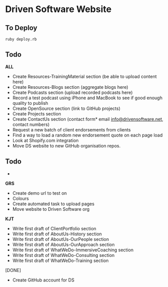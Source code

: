 Driven Software Website
=======================

To Deploy
---------

    ruby deploy.rb

Todo
----
**ALL**
* Create Resources-TrainingMaterial section (be able to upload content here)
* Create Resources-Blogs section (aggregate blogs here)
* Create Podcasts section (upload recorded podcasts here)
* Record a test podcast using iPhone and MacBook to see if good enough quality to publish
* Create OpenSource section (link to GitHub projects)
* Create Projects section 
* Create ContactUs section (contact form* email info@drivensoftware.net, contact numbers)
* Request a new batch of client endorsements from clients
* Find a way to load a random new endorsement quote on each page load
* Look at Shopify.com integration
* Move DS website to new GitHub organisation repos.


Todo
------

* 
**GRS**
* Create demo url to test on
* Colours
* Create automated task to upload pages
* Move website to Driven Software org

**KJT**
* Write first draft of ClientPortfolio section
* Write first draft of AboutUs-History section
* Write first draft of AboutUs-OurPeople section
* Write first draft of AboutUs-OurApproach section
* Write first draft of WhatWeDo-ImmersiveCoaching section
* Write first draft of WhatWeDo-Consulting section
* Write first draft of WhatWeDo-Training section

[DONE]
* Create GitHub account for DS
